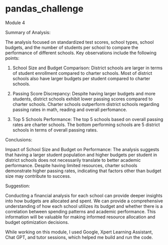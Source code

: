 # pandas_challenge
Module 4

Summary of Analysis:

The analysis focused on standardized test scores, school types, school budgets, and the number of students per school to compare the performance of different schools. Key observations include the following points:

  1. School Size and Budget Comparison:
District schools are larger in terms of student enrollment compared to charter schools.
Most of district schools also have larger budgets per student compared to charter schools.

  2. Passing Score Discrepancy:
Despite having larger budgets and more students, district schools exhibit lower passing scores compared to charter schools.
Charter schools outperform district schools regarding passing rates in math, reading and overall perfomance.

  3. Top 5 Schools Performance:
The top 5 schools based on overall passing rates are charter schools.
The bottom performing schools are 5 district schools in terms of overall passing rates.

Conclusions:

Impact of School Size and Budget on Performance:
The analysis suggests that having a larger student population and higher budgets per student in district schools does not necessarily translate to better academic performance.
Despite having limited resources, charter schools demonstrate higher passing rates, indicating that factors other than budget size may contribute to success.

Suggestion:

Conducting a financial analysis for each school can provide deeper insights into how budgets are allocated and spent. 
We can provide a comprehensive understanding of how each school utilizes its budget and whether there is a correlation between spending patterns and academic performance. This information will be valuable for making informed resource allocation and budget optimization decisions.


While working on this module, I used Google, Xpert Learning Assistant, Chat GPT, and tutor sessions, which helped me build and run the code.
